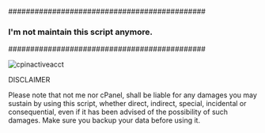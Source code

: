 #############################################
### I'm not maintain this script anymore. ###
#############################################






![cpinactiveacct](https://cloud.githubusercontent.com/assets/10366366/5593155/a6ce5628-9202-11e4-8b53-2332e56a9111.png)

DISCLAIMER

Please note that not me nor cPanel, shall be liable for any damages you may sustain
by using this script, whether direct, indirect, special, incidental or consequential,
even if it has been advised of the possibility of such damages.
Make sure you backup your data before using it.
